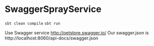 # SwaggerSprayService

```sbt clean compile```
```sbt run```

Use Swagger service http://petstore.swagger.io/
Our swagger.json is http://localhost:8060/api-docs/swagger.json